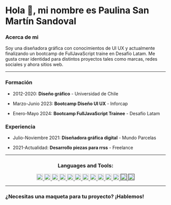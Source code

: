 <h1>Hola 👋, mi nombre es Paulina San Martín Sandoval</h1>
<h3>Acerca de mi</h3>
<p>Soy una diseñadora gráfica con conocimientos de UI UX y actualmente finalizando un bootcamp de FullJavaScript traine en Desafío Latam. Me gusta crear identidad para distintos proyectos tales como marcas, redes sociales y ahora sitios web.</p>
<hr>
	<h3>Formación</h3>
<ul>
	<li><p>2012-2020: <strong>Diseño gráfico</strong><italic> - Universidad de Chile</italic></p></li>
		<li><p>Marzo-Junio 2023: <strong>Bootcamp Diseño UI UX</strong><italic> - Inforcap</italic></p></li>
		<li><p>Enero-Mayo 2024: <strong>Bootcamp FullJavaScript Trainee</strong><italic> - Desafío Latam</italic></p></li>
</ul>
<h3>Experiencia</h3>
<ul>
<li><p>Julio-Noviembre 2021: <strong>Diseñadora gráfica digital</strong> - Mundo Parcelas</p></li>
	<li><p>2021-Actualidad: <strong>Desarrollo piezas para rrss</strong> - Freelance</p></li>
</ul>
<hr>
<h3 align="center">Languages and Tools:</h3>
<p align="center" > <a href="https://www.w3.org/html/" target="_blank" rel="noreferrer"> <img src="https://img.shields.io/badge/html5-%23E34F26.svg?style=for-the-badge&logo=html5&logoColor=white" alt="html5" height="20"/></a><a href="https://www.w3schools.com/css/" target="_blank" rel="noreferrer"> <img src="https://img.shields.io/badge/css3-%231572B6.svg?style=for-the-badge&logo=css3&logoColor=white" alt="css3" height="20"/>  </a>
	<a href="https://developer.mozilla.org/en-US/docs/Web/JavaScript" target="_blank" rel="noreferrer"> <img src="https://img.shields.io/badge/javascript-%23323330.svg?style=for-the-badge&logo=javascript&logoColor=%23F7DF1E" alt="javascript" height="20"/> </a>
	<a href="https://getbootstrap.com" target="_blank" rel="noreferrer"> <img src="https://img.shields.io/badge/bootstrap-%238511FA.svg?style=for-the-badge&logo=bootstrap&logoColor=white" alt="bootstrap" height="20"/> </a>  <a href="https://expressjs.com" target="_blank" rel="noreferrer"> <img src="https://img.shields.io/badge/express.js-%23404d59.svg?style=for-the-badge&logo=express&logoColor=%2361DAFB" alt="express" height="20"/> </a>
	<a href="https://nodejs.org" target="_blank" rel="noreferrer"> <img src="https://img.shields.io/badge/node.js-6DA55F?style=for-the-badge&logo=node.js&logoColor=white" alt="nodejs" height="20"/> </a> 
	<a href="https://www.postgresql.org" target="_blank" rel="noreferrer"> <img src="https://img.shields.io/badge/postgres-%23316192.svg?style=for-the-badge&logo=postgresql&logoColor=white" alt="postgresql" height="20"/> </a>
	<a href="https://www.figma.com/" target="_blank" rel="noreferrer"> <img src="https://img.shields.io/badge/figma-%23F24E1E.svg?style=for-the-badge&logo=figma&logoColor=white" alt="figma" height="20"/> </a> <a href="https://www.adobe.com/in/products/illustrator.html" target="_blank" rel="noreferrer"> <img src="https://img.shields.io/badge/adobe%20illustrator-%23FF9A00.svg?style=for-the-badge&logo=adobe%20illustrator&logoColor=white" alt="illustrator" height="20"/> </a>  
	<a href="https://www.photoshop.com/en" target="_blank" rel="noreferrer"> <img src="https://img.shields.io/badge/adobe%20photoshop-%2331A8FF.svg?style=for-the-badge&logo=adobe%20photoshop&logoColor=white" alt="photoshop" height="20"/> </a> 
	<a href="https://www.photoshop.com/en" target="_blank" rel="noreferrer"> <img src="https://img.shields.io/badge/Adobe%20InDesign-49021F?style=for-the-badge&logo=adobeindesign&logoColor=white" alt="inDesign" height="20"/> </a> 
		<a href="" target="_blank" rel="noreferrer"> <img src="https://img.shields.io/badge/Adobe%20Premiere%20Pro-9999FF.svg?style=for-the-badge&logo=Adobe%20Premiere%20Pro&logoColor=white" alt="premiere" height="20"/> </a>
		<a href="" target="_blank" rel="noreferrer"> <img src="https://img.shields.io/badge/Adobe%20After%20Effects-9999FF.svg?style=for-the-badge&logo=Adobe%20After%20Effects&logoColor=white" alt="AfterEfects" height="20"/> </a> 
</p>
<hr>
<h3 align="left">¿Necesitas una maqueta para tu proyecto? ¡Hablemos!</h3>
